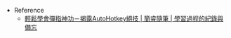 * Reference
  * [輕鬆學會彈指神功－揭露AutoHotkey絕技 | 簡睿隨筆 | 學習過程的紀錄與備忘](http://jdev.tw/blog/734/autohotkey-introduction-chinese)